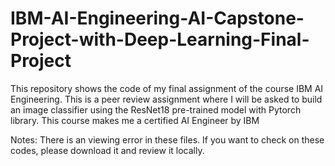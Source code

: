 # IBM-AI-Engineering-AI-Capstone-Project-with-Deep-Learning-Final-Project
This repository shows the code of my final assignment of the course IBM AI Engineering. This is a peer review assignment where I will be asked to build an image classifier using the ResNet18 pre-trained model with Pytorch library. This course makes me a certified AI Engineer by IBM

Notes: There is an viewing error in these files. If you want to check on these codes, please download it and review it locally.
